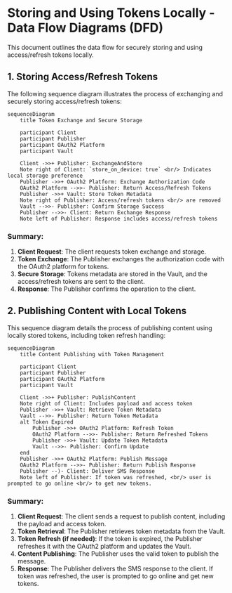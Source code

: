 # Storing and Using Tokens Locally - Data Flow Diagrams (DFD)

This document outlines the data flow for securely storing and using access/refresh tokens locally.

## 1. Storing Access/Refresh Tokens

The following sequence diagram illustrates the process of exchanging and securely storing access/refresh tokens:

```mermaid
sequenceDiagram
    title Token Exchange and Secure Storage

    participant Client
    participant Publisher
    participant OAuth2 Platform
    participant Vault

    Client ->>+ Publisher: ExchangeAndStore
    Note right of Client: `store_on_device: true` <br/> Indicates local storage preference
    Publisher ->>+ OAuth2 Platform: Exchange Authorization Code
    OAuth2 Platform -->>- Publisher: Return Access/Refresh Tokens
    Publisher ->>+ Vault: Store Token Metadata
    Note right of Publisher: Access/refresh tokens <br/> are removed
    Vault -->>- Publisher: Confirm Storage Success
    Publisher -->>- Client: Return Exchange Response
    Note left of Publisher: Response includes access/refresh tokens
```

### Summary:

1. **Client Request**: The client requests token exchange and storage.
2. **Token Exchange**: The Publisher exchanges the authorization code with the OAuth2 platform for tokens.
3. **Secure Storage**: Tokens metadata are stored in the Vault, and the access/refresh tokens are sent to the client.
4. **Response**: The Publisher confirms the operation to the client.

## 2. Publishing Content with Local Tokens

This sequence diagram details the process of publishing content using locally stored tokens, including token refresh handling:

```mermaid
sequenceDiagram
    title Content Publishing with Token Management

    participant Client
    participant Publisher
    participant OAuth2 Platform
    participant Vault

    Client ->>+ Publisher: PublishContent
    Note right of Client: Includes payload and access token
    Publisher ->>+ Vault: Retrieve Token Metadata
    Vault -->>- Publisher: Return Token Metadata
    alt Token Expired
        Publisher ->>+ OAuth2 Platform: Refresh Token
        OAuth2 Platform -->>- Publisher: Return Refreshed Tokens
        Publisher ->>+ Vault: Update Token Metadata
        Vault -->>- Publisher: Confirm Update
    end
    Publisher ->>+ OAuth2 Platform: Publish Message
    OAuth2 Platform -->>- Publisher: Return Publish Response
    Publisher --)- Client: Deliver SMS Response
    Note left of Publisher: If token was refreshed, <br/> user is prompted to go online <br/> to get new tokens.
```

### Summary:

1. **Client Request**: The client sends a request to publish content, including the payload and access token.
2. **Token Retrieval**: The Publisher retrieves token metadata from the Vault.
3. **Token Refresh (if needed)**: If the token is expired, the Publisher refreshes it with the OAuth2 platform and updates the Vault.
4. **Content Publishing**: The Publisher uses the valid token to publish the message.
5. **Response**: The Publisher delivers the SMS response to the client. If token was refreshed, the user is prompted to go online and get new tokens.
